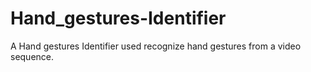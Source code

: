 # Hand_gestures-Identifier
A Hand gestures Identifier used recognize hand gestures from a video sequence.
